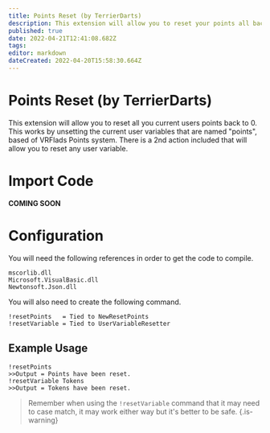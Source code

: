 ```yaml
---
title: Points Reset (by TerrierDarts)
description: This extension will allow you to reset your points all back to zero if you so wish.
published: true
date: 2022-04-21T12:41:08.682Z
tags: 
editor: markdown
dateCreated: 2022-04-20T15:58:30.664Z
---
```


# Points Reset (by TerrierDarts)

This extension will allow you to reset all you current users points back to 0. This works by unsetting the current user variables that are named "points", based of VRFlads Points system. There is a 2nd action included that will allow you to reset any user variable.

# Import Code

**COMING SOON**

# Configuration

You will need the following references in order to get the code to compile.

```
mscorlib.dll
Microsoft.VisualBasic.dll
Newtonsoft.Json.dll
```

You will also need to create the following command.
```
!resetPoints   = Tied to NewResetPoints
!resetVariable = Tied to UserVariableResetter
```

## Example Usage
```
!resetPoints
>>Output = Points have been reset.
!resetVariable Tokens 
>>Output = Tokens have been reset.
```
> Remember when using the `!resetVariable` command that it may need to case match, it may work either way but it's better to be safe.
{.is-warning}
